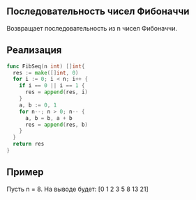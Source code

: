 ## Последовательность чисел Фибоначчи

Возвращает последовательность из n чисел Фибоначчи.

## Реализация

```go
func FibSeq(n int) []int{
  res := make([]int, 0)
  for i := 0; i < n; i++ {
    if i == 0 || i == 1 {
      res = append(res, i)
    }
    a, b := 0, 1
    for n--; n > 0; n-- {
      a, b = b, a + b
      res = append(res, b)
    }
  }
  return res
}
```

## Пример
Пусть n = 8. На выводе будет: [0 1 2 3 5 8 13 21]

